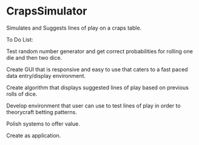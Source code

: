 # CrapsSimulator
Simulates and Suggests lines of play on a craps table.

To Do List:

Test random number generator and get correct probabilities for rolling one die and then two dice.

Create GUI that is responsive and easy to use that caters to a fast paced data entry/display environment.

Create algorithm that displays suggested lines of play based on previous rolls of dice.

Develop environment that user can use to test lines of play in order to theorycraft betting patterns.

Polish systems to offer value.

Create as application.
